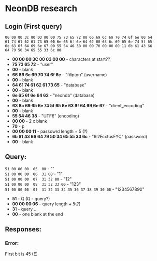 # NeonDB research

## Login (First query)
`00 00 00 3c 00 03 00 00 75 73 65 72 00 66 69 6c 69 70 74 6f 6e 00 64 61 74 61 62 61 73 65 00 6e 65 6f 6e 64 62 00 63 6c 69 65 6e 74 5f 65 6e 63 6f 64 69 6e 67 00 55 54 46 38 00 00 70 00 00 00 11 6b 61 43 66 64 79 50 34 65 55 33 6c 00`

- **00 00 00 3C 00 03 00 00** - characters at start?? 
- **75 73 65 72** - "user"
- **00** - blank
- **66 69 6c 69 70 74 6f 6e** - "filipton" (username)
- **00** - blank 
- **64 61 74 61 62 61 73 65** - "database"
- **00** - blank 
- **6e 65 6f 6e 64 62** - "neondb" (database) 
- **00** - blank
- **63 6c 69 65 6e 74 5f 65 6e 63 6f 64 69 6e 67** - "client_encoding" 
- **00** - blank 
- **55 54 46 38** - "UTF8" (encoding) 
- **00 00** - 2 x blank
- **70** - p 
- **00 00 00 11** - passowrd length + 5 (?)
- **6b 61 43 66 64 79 50 34 65 55 33 6c** - "9l2FcxtusEYC" (password) 
- **00** - blank

## Query:
`51 00 00 00  05  00` - "" <br />
`51 00 00 00  06  31 00` - "1" <br />
`51 00 00 00  07  31 32 00` - "12" <br />
`51 00 00 00  08  31 32 33 00` - "123" <br />
`51 00 00 00  0f  31 32 33 34 35 36 37 38 39 30 00` - "1234567890" <br />

- **51** - Q (Q - query?)
- **00 00 00 06** - query length  + 5(?)
- **31** - query ...
- **00** - one blank at the end

## Responses:
### Error:
First bit is 45 (E)
